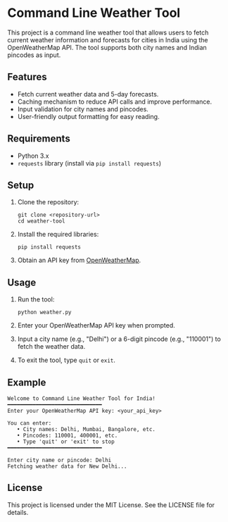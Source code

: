 # Command Line Weather Tool

This project is a command line weather tool that allows users to fetch current weather information and forecasts for cities in India using the OpenWeatherMap API. The tool supports both city names and Indian pincodes as input.

## Features

- Fetch current weather data and 5-day forecasts.
- Caching mechanism to reduce API calls and improve performance.
- Input validation for city names and pincodes.
- User-friendly output formatting for easy reading.

## Requirements

- Python 3.x
- `requests` library (install via `pip install requests`)

## Setup

1. Clone the repository:
   ```
   git clone <repository-url>
   cd weather-tool
   ```

2. Install the required libraries:
   ```
   pip install requests
   ```

3. Obtain an API key from [OpenWeatherMap](https://openweathermap.org/api).

## Usage

1. Run the tool:
   ```
   python weather.py
   ```

2. Enter your OpenWeatherMap API key when prompted.

3. Input a city name (e.g., "Delhi") or a 6-digit pincode (e.g., "110001") to fetch the weather data.

4. To exit the tool, type `quit` or `exit`.

## Example

```
Welcome to Command Line Weather Tool for India!
━━━━━━━━━━━━━━━━━━━━━━━━━━━━━━
Enter your OpenWeatherMap API key: <your_api_key>

You can enter:
   • City names: Delhi, Mumbai, Bangalore, etc.
   • Pincodes: 110001, 400001, etc.
   • Type 'quit' or 'exit' to stop
━━━━━━━━━━━━━━━━━━━━━━━━━━━━━━

Enter city name or pincode: Delhi
Fetching weather data for New Delhi...
```

## License

This project is licensed under the MIT License. See the LICENSE file for details.